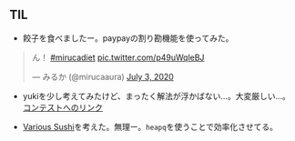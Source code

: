 ## TIL

* 餃子を食べましたー。paypayの割り勘機能を使ってみた。

<blockquote class="twitter-tweet"><p lang="ja" dir="ltr">ん！ <a href="https://twitter.com/hashtag/mirucadiet?src=hash&amp;ref_src=twsrc%5Etfw">#mirucadiet</a> <a href="https://t.co/p49uWqleBJ">pic.twitter.com/p49uWqleBJ</a></p>&mdash; みるか (@mirucaaura) <a href="https://twitter.com/mirucaaura/status/1279035709941100545?ref_src=twsrc%5Etfw">July 3, 2020</a></blockquote> <script async src="https://platform.twitter.com/widgets.js" charset="utf-8"></script>

* yukiを少し考えてみたけど、まったく解法が浮かばない...。大変厳しい...。[コンテストへのリンク](https://yukicoder.me/contests/271)

* [Various Sushi](https://atcoder.jp/contests/abc116/tasks/abc116_d)を考えた。無理ー。`heapq`を使うことで効率化させてる。